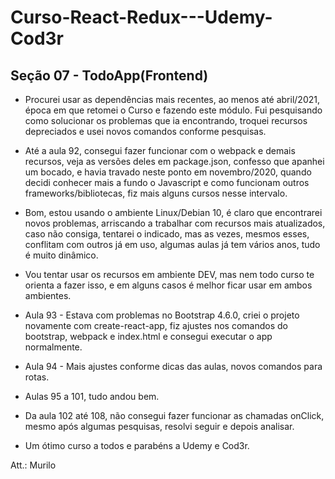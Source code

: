 # Curso-React-Redux---Udemy-Cod3r

## Seção 07 - TodoApp(Frontend)

- Procurei usar as dependências mais recentes, ao menos até abril/2021, época em que retomei o Curso e fazendo este módulo. Fui pesquisando como solucionar os problemas que ia encontrando, troquei recursos depreciados e usei novos comandos conforme pesquisas.
- Até a aula 92, consegui fazer funcionar com o webpack e demais recursos, veja as versões deles em package.json, confesso que apanhei um bocado, e havia travado neste ponto em novembro/2020, quando decidi conhecer mais a fundo o Javascript e como funcionam outros frameworks/bibliotecas, fiz mais alguns cursos nesse intervalo.

- Bom, estou usando o ambiente Linux/Debian 10, é claro que encontrarei novos problemas, arriscando a trabalhar com recursos mais atualizados, caso não consiga, tentarei o indicado, mas as vezes, mesmos esses, conflitam com outros já em uso, algumas aulas já tem vários anos, tudo é muito dinâmico. 

- Vou tentar usar os recursos em ambiente DEV, mas nem todo curso te orienta a fazer isso, e em alguns casos é melhor ficar usar em ambos ambientes.

- Aula 93 - Estava com problemas no Bootstrap 4.6.0, criei o projeto novamente com create-react-app, fiz ajustes nos comandos do bootstrap, webpack e index.html e consegui executar o app normalmente.

- Aula 94 - Mais ajustes conforme dicas das aulas, novos comandos para rotas.
- Aulas 95 a 101, tudo andou bem.
- Da aula 102 até 108, não consegui fazer funcionar as chamadas onClick, mesmo após algumas pesquisas, resolvi seguir e depois analisar.

 
- Um ótimo curso a todos e parabéns a Udemy e Cod3r.

Att.: Murilo

